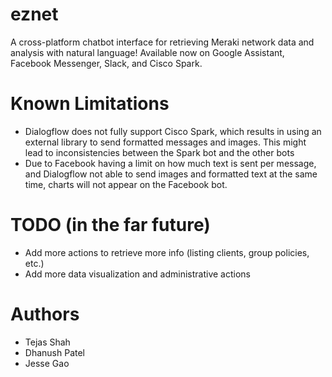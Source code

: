 # eznet
A cross-platform chatbot interface for retrieving Meraki network data and analysis with natural language! Available now on Google Assistant, Facebook Messenger, Slack, and Cisco Spark.

# Known Limitations
* Dialogflow does not fully support Cisco Spark, which results in using an external library to send formatted messages and images. This might lead to inconsistencies between the Spark bot and the other bots
* Due to Facebook having a limit on how much text is sent per message, and Dialogflow not able to send images and formatted text at the same time, charts will not appear on the Facebook bot.

# TODO (in the far future)
* Add more actions to retrieve more info (listing clients, group policies, etc.)
* Add more data visualization and administrative actions

# Authors
* Tejas Shah
* Dhanush Patel
* Jesse Gao